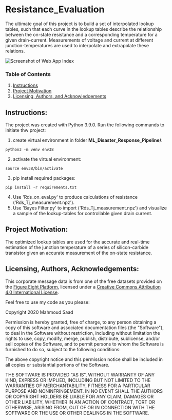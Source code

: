 # Resistance_Evaluation
The ultimate goal of this project is to build a set of interpolated lookup tables, such that each curve in the lookup tables describe the relationship between the on-state resistance and a corresponding temperature for a given drain-current.  Measurements of voltage and current at different junction-temperatures are used to interpolate and extrapolate these relations. 

![Screenshot of Web App Index](WebApp_index.png "Screenshot of Web App Index")

### Table of Contents

1. [Instructions](#instructions)
2. [Project Motivation](#motivation)
3. [Licensing, Authors, and Acknowledgements](#licensing)

## Instructions: <a name="instructions"></a>

The project was created with Python 3.9.0.
Run the following commands to initiate thw project:

1. create virtual environment in folder **ML_Disaster_Response_Pipeline/**:

  `python3 -m venv env38`

2. activate the virtual environment:

  `source env38/bin/activate`

3. pip install required packages:

  `pip install -r requirements.txt`

4. Use 'Rds_on_eval.py' to produce calculations of resistance ('Rds_Tj_measurement.npz'). 
5. Use 'Bayes Filter.py' to import ('Rds_Tj_measurement.npz') and visualize a sample of the lookup-tables for controllable given drain current.   


## Project Motivation: <a name="motivation"></a>

The optimized lookup tables are used for the accurate and real-time estimation of the junction temperature of a series of silicon-carbide transistor given an accurate measurement of the on-state resistance. 



## Licensing, Authors, Acknowledgements: <a name="licensing"></a>

This corporate message data is from one of the free datasets provided on the
[Figure Eight Platform](https://appen.com/resources/datasets/), licensed under
a [Creative Commons Attribution 4.0 International License](https://creativecommons.org/licenses/by/4.0/).

Feel free to use my code as you please:

Copyright 2020 Mahmoud Saad

Permission is hereby granted, free of charge, to any person obtaining a copy of this software and associated documentation files (the "Software"), to deal in the Software without restriction, including without limitation the rights to use, copy, modify, merge, publish, distribute, sublicense, and/or sell copies of the Software, and to permit persons to whom the Software is furnished to do so, subject to the following conditions:

The above copyright notice and this permission notice shall be included in all copies or substantial portions of the Software.

THE SOFTWARE IS PROVIDED "AS IS", WITHOUT WARRANTY OF ANY KIND, EXPRESS OR IMPLIED, INCLUDING BUT NOT LIMITED TO THE WARRANTIES OF MERCHANTABILITY, FITNESS FOR A PARTICULAR PURPOSE AND NONINFRINGEMENT. IN NO EVENT SHALL THE AUTHORS OR COPYRIGHT HOLDERS BE LIABLE FOR ANY CLAIM, DAMAGES OR OTHER LIABILITY, WHETHER IN AN ACTION OF CONTRACT, TORT OR OTHERWISE, ARISING FROM, OUT OF OR IN CONNECTION WITH THE SOFTWARE OR THE USE OR OTHER DEALINGS IN THE SOFTWARE.
